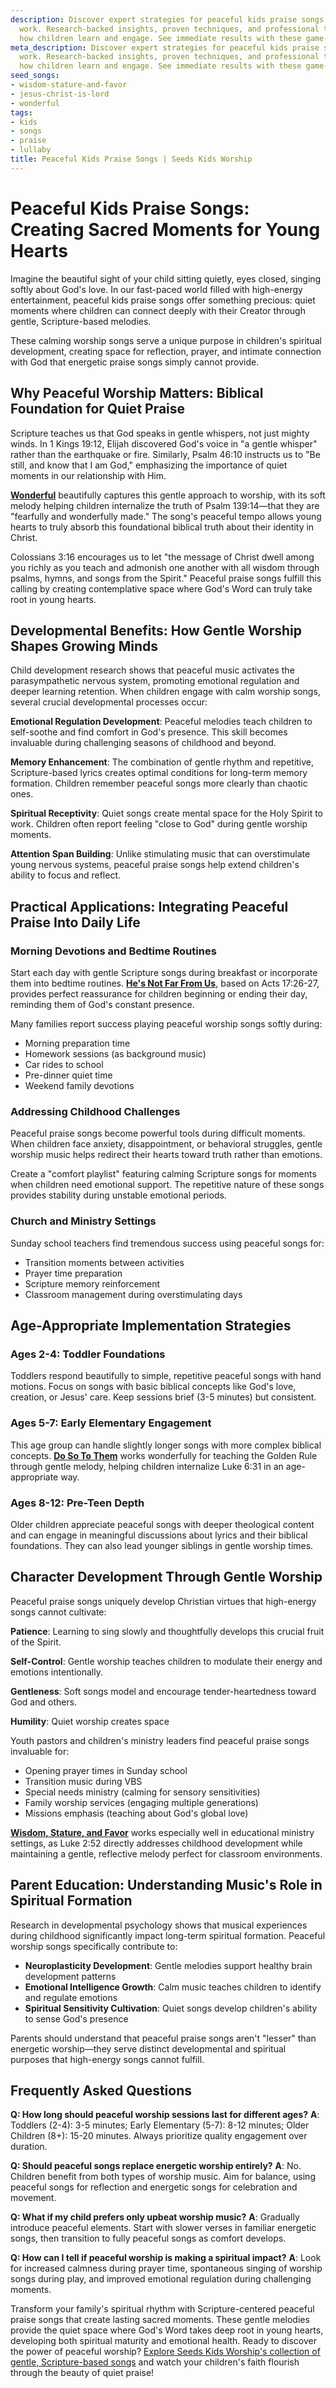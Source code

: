 ```yaml
---
description: Discover expert strategies for peaceful kids praise songs that actually
  work. Research-backed insights, proven techniques, and professional tips that transform
  how children learn and engage. See immediate results with these game-changing methods!
meta_description: Discover expert strategies for peaceful kids praise songs that actually
  work. Research-backed insights, proven techniques, and professional tips that transform
  how children learn and engage. See immediate results with these game-changing methods!
seed_songs:
- wisdom-stature-and-favor
- jesus-christ-is-lord
- wonderful
tags:
- kids
- songs
- praise
- lullaby
title: Peaceful Kids Praise Songs | Seeds Kids Worship
---
```

# Peaceful Kids Praise Songs: Creating Sacred Moments for Young Hearts

Imagine the beautiful sight of your child sitting quietly, eyes closed, singing softly about God's love. In our fast-paced world filled with high-energy entertainment, peaceful kids praise songs offer something precious: quiet moments where children can connect deeply with their Creator through gentle, Scripture-based melodies.

These calming worship songs serve a unique purpose in children's spiritual development, creating space for reflection, prayer, and intimate connection with God that energetic praise songs simply cannot provide.

## Why Peaceful Worship Matters: Biblical Foundation for Quiet Praise

Scripture teaches us that God speaks in gentle whispers, not just mighty winds. In 1 Kings 19:12, Elijah discovered God's voice in "a gentle whisper" rather than the earthquake or fire. Similarly, Psalm 46:10 instructs us to "Be still, and know that I am God," emphasizing the importance of quiet moments in our relationship with Him.

**[Wonderful](https://seedskidsworship.com/product/wonderful-psalm-13914/)** beautifully captures this gentle approach to worship, with its soft melody helping children internalize the truth of Psalm 139:14—that they are "fearfully and wonderfully made." The song's peaceful tempo allows young hearts to truly absorb this foundational biblical truth about their identity in Christ.

Colossians 3:16 encourages us to let "the message of Christ dwell among you richly as you teach and admonish one another with all wisdom through psalms, hymns, and songs from the Spirit." Peaceful praise songs fulfill this calling by creating contemplative space where God's Word can truly take root in young hearts.

## Developmental Benefits: How Gentle Worship Shapes Growing Minds

Child development research shows that peaceful music activates the parasympathetic nervous system, promoting emotional regulation and deeper learning retention. When children engage with calm worship songs, several crucial developmental processes occur:

**Emotional Regulation Development**: Peaceful melodies teach children to self-soothe and find comfort in God's presence. This skill becomes invaluable during challenging seasons of childhood and beyond.

**Memory Enhancement**: The combination of gentle rhythm and repetitive, Scripture-based lyrics creates optimal conditions for long-term memory formation. Children remember peaceful songs more clearly than chaotic ones.

**Spiritual Receptivity**: Quiet songs create mental space for the Holy Spirit to work. Children often report feeling "close to God" during gentle worship moments.

**Attention Span Building**: Unlike stimulating music that can overstimulate young nervous systems, peaceful praise songs help extend children's ability to focus and reflect.

## Practical Applications: Integrating Peaceful Praise Into Daily Life

### Morning Devotions and Bedtime Routines

Start each day with gentle Scripture songs during breakfast or incorporate them into bedtime routines. **[He's Not Far From Us](https://seedskidsworship.com/product/hes-not-far-from-us-acts-1726-27-2/)**, based on Acts 17:26-27, provides perfect reassurance for children beginning or ending their day, reminding them of God's constant presence.

Many families report success playing peaceful worship songs softly during:
- Morning preparation time
- Homework sessions (as background music)
- Car rides to school
- Pre-dinner quiet time
- Weekend family devotions

### Addressing Childhood Challenges

Peaceful praise songs become powerful tools during difficult moments. When children face anxiety, disappointment, or behavioral struggles, gentle worship music helps redirect their hearts toward truth rather than emotions.

Create a "comfort playlist" featuring calming Scripture songs for moments when children need emotional support. The repetitive nature of these songs provides stability during unstable emotional periods.

### Church and Ministry Settings

Sunday school teachers find tremendous success using peaceful songs for:
- Transition moments between activities
- Prayer time preparation
- Scripture memory reinforcement
- Classroom management during overstimulating days

## Age-Appropriate Implementation Strategies

### Ages 2-4: Toddler Foundations
Toddlers respond beautifully to simple, repetitive peaceful songs with hand motions. Focus on songs with basic biblical concepts like God's love, creation, or Jesus' care. Keep sessions brief (3-5 minutes) but consistent.

### Ages 5-7: Early Elementary Engagement  
This age group can handle slightly longer songs with more complex biblical concepts. **[Do So To Them](https://seedskidsworship.com/product/do-so-to-them-luke-631/)** works wonderfully for teaching the Golden Rule through gentle melody, helping children internalize Luke 6:31 in an age-appropriate way.

### Ages 8-12: Pre-Teen Depth
Older children appreciate peaceful songs with deeper theological content and can engage in meaningful discussions about lyrics and their biblical foundations. They can also lead younger siblings in gentle worship times.

## Character Development Through Gentle Worship

Peaceful praise songs uniquely develop Christian virtues that high-energy songs cannot cultivate:

**Patience**: Learning to sing slowly and thoughtfully develops this crucial fruit of the Spirit.

**Self-Control**: Gentle worship teaches children to modulate their energy and emotions intentionally.

**Gentleness**: Soft songs model and encourage tender-heartedness toward God and others.

**Humility**: Quiet worship creates space

Youth pastors and children's ministry leaders find peaceful praise songs invaluable for:
- Opening prayer times in Sunday school
- Transition music during VBS
- Special needs ministry (calming for sensory sensitivities)
- Family worship services (engaging multiple generations)
- Missions emphasis (teaching about God's global love)

**[Wisdom, Stature, and Favor](https://seedskidsworship.com/product/wisdom-stature-and-favor-luke-252-2/)** works especially well in educational ministry settings, as Luke 2:52 directly addresses childhood development while maintaining a gentle, reflective melody perfect for classroom environments.

## Parent Education: Understanding Music's Role in Spiritual Formation

Research in developmental psychology shows that musical experiences during childhood significantly impact long-term spiritual formation. Peaceful worship songs specifically contribute to:

- **Neuroplasticity Development**: Gentle melodies support healthy brain development patterns
- **Emotional Intelligence Growth**: Calm music teaches children to identify and regulate emotions
- **Spiritual Sensitivity Cultivation**: Quiet songs develop children's ability to sense God's presence

Parents should understand that peaceful praise songs aren't "lesser" than energetic worship—they serve distinct developmental and spiritual purposes that high-energy songs cannot fulfill.

## Frequently Asked Questions

**Q: How long should peaceful worship sessions last for different ages?**
**A**: Toddlers (2-4): 3-5 minutes; Early Elementary (5-7): 8-12 minutes; Older Children (8+): 15-20 minutes. Always prioritize quality engagement over duration.

**Q: Should peaceful songs replace energetic worship entirely?**
**A**: No. Children benefit from both types of worship music. Aim for balance, using peaceful songs for reflection and energetic songs for celebration and movement.

**Q: What if my child prefers only upbeat worship music?**
**A**: Gradually introduce peaceful elements. Start with slower verses in familiar energetic songs, then transition to fully peaceful songs as comfort develops.

**Q: How can I tell if peaceful worship is making a spiritual impact?**
**A**: Look for increased calmness during prayer time, spontaneous singing of worship songs during play, and improved emotional regulation during challenging moments.

Transform your family's spiritual rhythm with Scripture-centered peaceful praise songs that create lasting sacred moments. These gentle melodies provide the quiet space where God's Word takes deep root in young hearts, developing both spiritual maturity and emotional health. Ready to discover the power of peaceful worship? [Explore Seeds Kids Worship's collection of gentle, Scripture-based songs](https://seedskidsworship.com) and watch your children's faith flourish through the beauty of quiet praise!

<script type="application/ld+json">
{
  "@context": "https://schema.org",
  "@type": "Article",
  "headline": "Peaceful Kids Praise Songs",
  "author": {
    "@type": "Organization",
    "name": "Seeds Kids Worship"
  },
  "publisher": {
    "@type": "Organization",
    "name": "Seeds Kids Worship",
    "logo": {
      "@type": "ImageObject",
      "url": "https://seedskidsworship.com/logo.png"
    }
  },
  "datePublished": "2025-09-05T16:40:15.824023",
  "dateModified": "2025-09-05T16:40:15.824038",
  "description": "Discover expert strategies for peaceful kids praise songs that actually work. Research-backed insights, proven techniques, and professional tips that transform ",
  "mainEntityOfPage": {
    "@type": "WebPage",
    "@id": "https://seedskidsworship.com/activities/peaceful-kids-praise-songs/"
  }
}
</script>

<script type="application/ld+json">
{
  "@context": "https://schema.org",
  "@type": "Product",
  "name": "Wisdom, Stature, and Favor",
  "description": "A scripture song about Jesus growing in wisdom and stature as a child",
  "url": "https://seedskidsworship.com/product/wisdom-stature-and-favor-luke-252-2/",
  "brand": {
    "@type": "Brand",
    "name": "Seeds Kids Worship"
  },
  "category": "Children's Christian Music",
  "album": "Sing God's Word"
}
</script>

<script type="application/ld+json">
{
  "@context": "https://schema.org",
  "@type": "Product",
  "name": "Jesus Christ is Lord",
  "description": "A declaration song about Jesus as Lord based on Philippians",
  "url": "https://seedskidsworship.com/product/jesus-christ-is-lord-philippians-29-11-4/",
  "brand": {
    "@type": "Brand",
    "name": "Seeds Kids Worship"
  },
  "category": "Children's Christian Music",
  "album": "The Word of God"
}
</script>

<script type="application/
